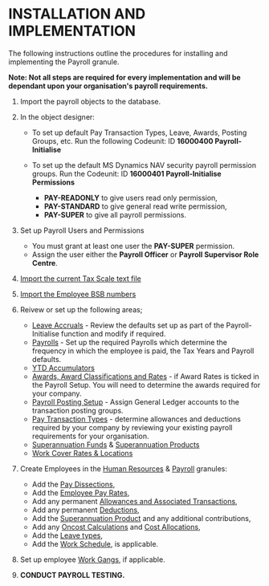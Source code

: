 # INSTALLATION AND IMPLEMENTATION

The following instructions outline the procedures for installing and implementing the Payroll granule.  

**Note: Not all steps are required for every implementation and will be dependant upon your organisation's payroll requirements.**

1.	Import the payroll objects to the database.

2.	In the object designer: 

    * To set up default Pay Transaction Types, Leave, Awards, Posting Groups, etc. Run the following Codeunit: ID **16000400  Payroll-        Initialise** 
  
    * To set up the default MS Dynamics NAV security payroll permission groups.  Run the Codeunit: ID **16000401 Payroll-Initialise Permissions**  
      
      * **PAY-READONLY** to give users read only permission,
      * **PAY-STANDARD** to give general read write permission, 
      * **PAY-SUPER** to give all payroll permissions.
      
3.	Set up Payroll Users and Permissions

      * You must grant at least one user the **PAY-SUPER** permission.
      * Assign the user either the **Payroll Officer** or **Payroll Supervisor Role Centre**.
  
4.	[Import the current Tax Scale text file](au-payroll-setup-import-tax-scales.md)

5.	[Import the Employee BSB numbers](au-payroll-setup-import-bsb-numbers.md)

6.	Reivew or set up the following areas;

      * [Leave Accruals](au-payroll-setup-leave.md) - Review the defaults set up as part of the Payroll-Initialise function and modify if required.
      * [Payrolls](au-payroll-setup-payrolls.md) - Set up the required Payrolls which determine the frequency in which the employee is paid, the Tax Years and Payroll defaults.  
      * [YTD Accumulators](au-payroll-setup-ytd-accumulators.md)
      * [Awards, Award Classifications and Rates](au-payroll-setup-awards.md) - if Award Rates is ticked in the Payroll Setup.  You will need to determine the awards required for your company.
      * [Payroll Posting Setup](au-payroll-setup-posting-group-setup.md) - Assign General Ledger accounts to the transaction posting groups.
      * [Pay Transaction Types](au-payroll-setup-pay-transaction-types.md) - determine allowances and deductions required by your company by reviewing your existing payroll requirements for your organisation.
      * [Superannuation Funds](au-payroll-setup-superannuation-funds.md) & [Superannuation Products](au-payroll-setup-superannuation-products.md)
      * [Work Cover Rates & Locations](au-payroll-setup-work-cover.md) 
      

7.	Create Employees in the [Human Resources](au-payroll-create-employee.md) & [Payroll](au-payroll-create-payroll-employee.md) granules:
      * Add the [Pay Dissections](au-payroll-create-payroll-employee-pay-dissections.md),
      * Add the [Employee Pay Rates](au-payroll-create-payroll-employee-pay-rates.md),
      * Add any permanent [Allowances and Associated Transactions](au-payroll-create-payroll-employee-gross-allowances.md),
      * Add any permanent [Deductions](au-payroll-create-payroll-employee-deductions.md), 
      * Add the [Superannuation Product](au-payroll-create-payroll-employee-superannuation.md) and any additional contributions,  
      * Add any [Oncost Calculations](au-payroll-create-payroll-employee-accumulation-calculations.md) and [Cost Allocations](au-payroll-create-payroll-employee-cost-allocations.md),
      * Add the [Leave types](au-payroll-create-payroll-employee-leave-accruals.md),
      * Add the [Work Schedule](au-payroll-create-payroll-employee-work-schedule.md), is applicable.

8.	Set up employee [Work Gangs](au-payroll-create-work-gangs.md), if applicable.

9.	**CONDUCT PAYROLL TESTING.**
